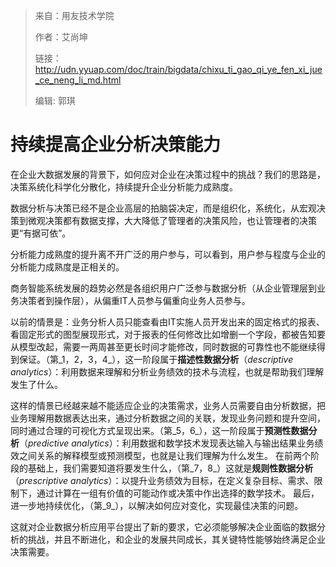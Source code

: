 > 来自：用友技术学院
> 
> 作者：艾尚坤
> 
> 链接：http://udn.yyuap.com/doc/train/bigdata/chixu_ti_gao_qi_ye_fen_xi_jue_ce_neng_li_md.html
> 
> 编辑: 郭琪

# 持续提高企业分析决策能力

在企业大数据发展的背景下，如何应对企业在决策过程中的挑战？我们的思路是，决策系统化科学化分散化，持续提升企业分析能力成熟度。

数据分析与决策已经不是企业高层的拍脑袋决定，而是组织化，系统化，从宏观决策到微观决策都有数据支撑，大大降低了管理者的决策风险，也让管理者的决策更“有据可依”。

分析能力成熟度的提升离不开广泛的用户参与，可以看到，用户参与程度与企业的分析能力成熟度是正相关的。

商务智能系统发展的趋势必然是各组织用户广泛参与数据分析（从企业管理层到业务决策者到操作层），从偏重IT人员参与偏重向业务人员参与。

以前的情景是：业务分析人员只能查看由IT实施人员开发出来的固定格式的报表、看固定形式的图型展现形式，对于报表的任何修改比如增删一个字段，都被告知要从模型改起，需要一两周甚至更长时间才能修改，同时数据的可靠性也不能继续得到保证。（第_1，2，3，4_），这一阶段属于**描述性数据分析**（_descriptive analytics_）：利用数据来理解和分析业务绩效的技术与流程，也就是帮助我们理解发生了什么。

这样的情景已经越来越不能适应企业的决策需求，业务人员需要自由分析数据，把业务理解用数据表达出来，通过分析数据之间的关联，发现业务问题和提升空间，同时通过合理的可视化方式呈现出来。（第_5，6_），这一阶段属于**预测性数据分析**（_predictive analytics_）：利用数据和数学技术发现表达输入与输出结果业务绩效之间关系的解释模型或预测模型，也就是让我们理解为什么发生。
在前两个阶段的基础上，我们需要知道将要发生什么，（第_7，8_）这就是**规则性数据分析**（_prescriptive analytics_）：以提升业务绩效为目标，在定义复杂目标、需求、限制下，通过计算在一组有价值的可能动作或决策中作出选择的数学技术。
最后，进一步地持续优化，（第_9_），以解决如何应对变化，实现最佳决策的问题。

这就对企业数据分析应用平台提出了新的要求，它必须能够解决企业面临的数据分析的挑战，并且不断进化，和企业的发展共同成长，其关键特性能够始终满足企业决策需要。

